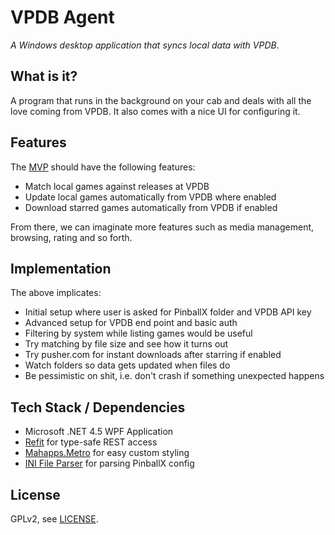 # VPDB Agent

*A Windows desktop application that syncs local data with VPDB*.

## What is it?

A program that runs in the background on your cab and deals with all the love
coming from VPDB. It also comes with a nice UI for configuring it.


## Features

The [MVP](https://en.wikipedia.org/wiki/Minimum_viable_product) should have the
following features:

- Match local games against releases at VPDB
- Update local games automatically from VPDB where enabled
- Download starred games automatically from VPDB if enabled

From there, we can imaginate more features such as media management, browsing,
rating and so forth.


## Implementation

The above implicates:

- Initial setup where user is asked for PinballX folder and VPDB API key
- Advanced setup for VPDB end point and basic auth
- Filtering by system while listing games would be useful
- Try matching by file size and see how it turns out
- Try pusher.com for instant downloads after starring if enabled
- Watch folders so data gets updated when files do
- Be pessimistic on shit, i.e. don't crash if something unexpected happens


## Tech Stack / Dependencies

- Microsoft .NET 4.5 WPF Application
- [Refit](https://github.com/paulcbetts/refit) for type-safe REST access
- [Mahapps.Metro](http://mahapps.com/) for easy custom styling
- [INI File Parser](https://github.com/rickyah/ini-parser) for parsing PinballX config


## License

GPLv2, see [LICENSE](LICENSE).